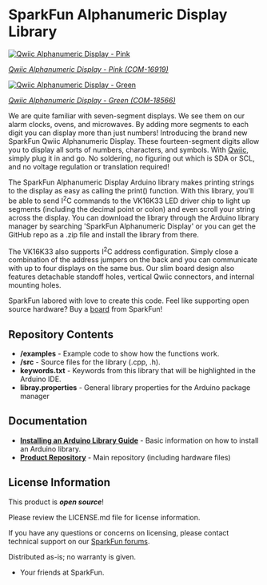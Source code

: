 SparkFun Alphanumeric Display Library
========================================

[![Qwiic Alphanumeric Display - Pink](https://cdn.sparkfun.com/assets/parts/1/5/8/5/5/16919-SparkFun_Qwiic_Alphanumeric_Display_-_Pink-01a.jpg)](https://cdn.sparkfun.com/assets/parts/1/5/1/1/2/16391-Demo-01.jpg)

[*Qwiic Alphanumeric Display - Pink (COM-16919)*](https://www.sparkfun.com/products/16919)

[![Qwiic Alphanumeric Display - Green](https://cdn.sparkfun.com/assets/parts/1/8/0/2/2/18566-SparkFun_Qwiic_Alphanumeric_Display_-_Green-01.jpg)](https://cdn.sparkfun.com/assets/parts/1/5/1/1/2/16391-Demo-01.jpg)

[*Qwiic Alphanumeric Display - Green (COM-18566)*](https://www.sparkfun.com/products/18566)

<!--
[![Qwiic Alphanumeric Display - Red](https://cdn.sparkfun.com/assets/parts/1/5/1/8/3/16427-Demo-01.jpg)](https://cdn.sparkfun.com/assets/parts/1/5/1/8/3/16427-Demo-01.jpg)

[*Qwiic Alphanumeric Display - Red (COM-16916)*](https://www.sparkfun.com/products/16916)

[![Qwiic Alphanumeric Display - Blue](https://cdn.sparkfun.com/assets/parts/1/5/1/8/2/16426-Demo-01.jpg)](https://cdn.sparkfun.com/assets/parts/1/5/1/8/2/16426-Demo-01.jpg)

[*Qwiic Alphanumeric Display - Blue (COM-16917)*](https://www.sparkfun.com/products/16917)

[![Qwiic Alphanumeric Display - Purple](https://cdn.sparkfun.com/assets/parts/1/5/1/8/1/16425-Demo-01.jpg)](https://cdn.sparkfun.com/assets/parts/1/5/1/8/1/16425-Demo-01.jpg)

[*Qwiic Alphanumeric Display - Purple (COM-16918)*](https://www.sparkfun.com/products/16918)

-->

We are quite familiar with seven-segment displays. We see them on our alarm clocks, ovens, and microwaves. By adding more segments to each digit you can display more than just numbers! Introducing the brand new SparkFun Qwiic Alphanumeric Display. These fourteen-segment digits allow you to display all sorts of numbers, characters, and symbols. With [Qwiic](https://www.sparkfun.com/qwiic), simply plug it in and go. No soldering, no figuring out which is SDA or SCL, and no voltage regulation or translation required! 

The SparkFun Alphanumeric Display Arduino library makes printing strings to the display as easy as calling the print() function. With this library, you'll be able to send I<sup>2</sup>C commands to the VK16K33 LED driver chip to light up segments (including the decimal point or colon) and even scroll your string across the display. You can download the library through the Arduino library manager by searching 'SparkFun Alphanumeric Display' or you can get the GitHub repo as a .zip file and install the library from there.

The VK16K33 also supports I<sup>2</sup>C address configuration. Simply close a combination of the address jumpers on the back and you can communicate with up to four displays on the same bus. Our slim board design also features detachable standoff holes, vertical Qwiic connectors, and internal mounting holes.

SparkFun labored with love to create this code. Feel like supporting open source hardware? 
Buy a [board]() from SparkFun!

Repository Contents
-------------------

* **/examples** - Example code to show how the functions work.
* **/src** - Source files for the library (.cpp, .h).
* **keywords.txt** - Keywords from this library that will be highlighted in the Arduino IDE.
* **libray.properties** - General library properties for the Arduino package manager

Documentation
--------------

* **[Installing an Arduino Library Guide](https://learn.sparkfun.com/tutorials/installing-an-arduino-library)** - Basic information on how to install an Arduino library.
* **[Product Repository](https://github.com/sparkfunX/Qwiic_TMP117)** - Main repository (including hardware files)

License Information
-------------------

This product is _**open source**_! 

Please review the LICENSE.md file for license information. 

If you have any questions or concerns on licensing, please contact technical support on our [SparkFun forums](https://forum.sparkfun.com/viewforum.php?f=152).

Distributed as-is; no warranty is given.

- Your friends at SparkFun.

_<COLLABORATION CREDIT>_
